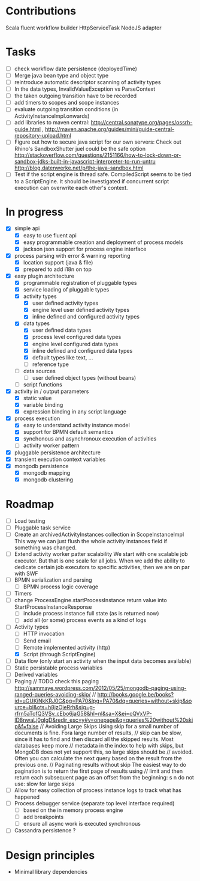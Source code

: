 # Contributions

Scala fluent workflow builder 
HttpServiceTask
NodeJS adapter

# Tasks

- [ ] check workflow date persistence (deployedTime)
- [ ] Merge java bean type and object type
- [ ] reintroduce automatic descriptor scanning of activity types
- [ ] In the data types, InvalidValueException vs ParseContext
- [ ] the taken outgoing transition have to be recorded
- [ ] add timers to scopes and scope instances
- [ ] evaluate outgoing transition conditions (in ActivityInstanceImpl.onwards)
- [ ] add libraries to maven central: http://central.sonatype.org/pages/ossrh-guide.html ,  http://maven.apache.org/guides/mini/guide-central-repository-upload.html
- [ ] Figure out how to secure java script for our own servers:  Check out Rhino's SandboxShutter
        juel could be the safe option
        http://stackoverflow.com/questions/2151166/how-to-lock-down-or-sandbox-jdks-built-in-javascript-interpreter-to-run-untru 
        http://blog.datenwerke.net/p/the-java-sandbox.html
- [ ] Test if the script engine is thread safe. CompiledScript seems to be tied to a ScriptEngine. It should be investigated if concurrent script execution can overwrite each other's context.

# In progress

- [x] simple api 
  - [x] easy to use fluent api
  - [x] easy programmable creation and deployment of process models
  - [x] jackson json support for process engine interface
- [x] process parsing with error & warning reporting
  - [x] location support (java & file) 
  - [x] prepared to add i18n on top
- [x] easy plugin architecture
  - [x] programmable registration of pluggable types
  - [x] service loading of pluggable types
  - [x] activity types
     - [x] user defined activity types
     - [x] engine level user defined activity types
     - [x] inline defined and configured activity types
  - [x] data types
     - [x] user defined data types
     - [x] process level configured data types
     - [x] engine level configured data types
     - [x] inline defined and configured data types
     - [x] default types like text, ... 
     - [ ] reference type
  - [ ] data sources
     - [ ] user defined object types (without beans) 
  - [ ] script functions
- [x] activity in / output parameters
  - [x] static value 
  - [x] variable binding 
  - [x] expression binding in any script language 
- [x] process execution
  - [x] easy to understand activity instance model
  - [x] support for BPMN default semantics
  - [x] synchonous and asynchronoux execution of activities
  - [ ] activity worker pattern
- [x] pluggable persistence architecture 
- [x] transient execution context variables
- [x] mongodb persistence
  - [x] mongodb mapping
  - [x] mongodb clustering

# Roadmap

- [ ] Load testing
- [ ] Pluggable task service
- [ ] Create an archivedActivityInstances collection in ScopeInstanceImpl  This way we can just flush the whole activity instances field if something was changed.
- [ ] Extend activity worker patter scalability
      We start with one scalable job executor.  But that is one scale for all jobs.
      When we add the ability to dedicate certain job executors to specific activities, then 
      we are on par with SWF
- [ ] BPMN serialization and parsing
  - [ ] BPMN process logic coverage
- [ ] Timers
- [ ] change ProcessEngine.startProcessInstance return value into StartProcessInstanceResponse
  - [ ] include process instance full state (as is returned now)
  - [ ] add all (or some) process events as a kind of logs
- [ ] Activity types
  - [ ] HTTP invocation
  - [ ] Send email
  - [ ] Remote implemented activity (http)
  - [x] Script (through ScriptEngine)
- [ ] Data flow (only start an activity when the input data becomes available)
- [ ] Static persistable process variables
- [ ] Derived variables
- [ ] Paging
  // TODO check this paging http://sammaye.wordpress.com/2012/05/25/mongodb-paging-using-ranged-queries-avoiding-skip/
  // http://books.google.be/books?id=uGUKiNkKRJ0C&pg=PA70&lpg=PA70&dq=queries+without+skip&source=bl&ots=h8jzOjeRrh&sig=g-rfrn5aTofQ3VSv_cEbo6jaG58&hl=nl&sa=X&ei=cQVxVP-lD8nwaLj0gIgD&redir_esc=y#v=onepage&q=queries%20without%20skip&f=false
  // Avoiding Large Skips Using skip for a small number of documents is fine. Fora large number of results, 
  // skip can be slow, since it has to find and then discard all the skipped results. Most databases keep more 
  // metadata in the index to help with skips, but MongoDB does not yet support this, so large skips should be 
  // avoided. Often you can calculate the next query based on the result from the previous one. 
  // Paginating results without skip The easiest way to do pagination is to return the first page of results using 
  // limit and then return each subsequent page as an offset from the beginning: s n do not use: slow for large skips
- [ ] Allow for easy collection of process instance logs to track what has happened
- [ ] Process debugger service (separate top level interface required)
  - [ ] based on the in memory process engine
  - [ ] add breakpoints
  - [ ] ensure all async work is executed synchronous 
- [ ] Cassandra persistence ?

# Design principles

* Minimal library dependencies
